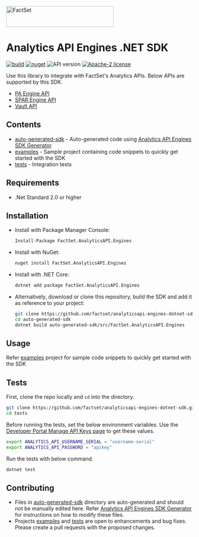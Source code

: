 <img alt="FactSet" src="https://www.factset.com/hubfs/Assets/images/factset-logo.svg" height="56" width="290">

# Analytics API Engines .NET SDK

[![build](https://img.shields.io/github/workflow/status/factset/analyticsapi-engines-dotnet-sdk/CI)](https://github.com/factset/analyticsapi-engines-dotnet-sdk/actions?query=workflow%3ACI)
[![nuget](https://img.shields.io/nuget/v/FactSet.AnalyticsAPI.Engines)](https://www.nuget.org/packages/FactSet.AnalyticsAPI.Engines)
![API version](https://img.shields.io/badge/API-v2-blue)
[![Apache-2 license](https://img.shields.io/badge/license-Apache2-brightgreen.svg)](https://www.apache.org/licenses/LICENSE-2.0)

Use this library to integrate with FactSet's Analytics APIs. Below APIs are supported by this SDK.

* [PA Engine API](https://developer.factset.com/api-catalog/pa-engine-api)
* [SPAR Engine API](https://developer.factset.com/api-catalog/spar-engine-api)
* [Vault API](https://developer.factset.com/api-catalog/vault-api)

## Contents

* [auto-generated-sdk](auto-generated-sdk) - Auto-generated code using [Analytics API Engines SDK Generator](https://github.com/factset/analyticsapi-engines-sdk-generator)
* [examples](examples) - Sample project containing code snippets to quickly get started with the SDK  
* [tests](tests) - Integration tests

## Requirements

* .Net Standard 2.0 or higher

## Installation

* Install with Package Manager Console:

  ```sh
  Install-Package FactSet.AnalyticsAPI.Engines
  ```


* Install with NuGet:

  ```sh
  nuget install FactSet.AnalyticsAPI.Engines
  ```

* Install with .NET Core:

  ```sh
  dotnet add package FactSet.AnalyticsAPI.Engines
  ```

* Alternatively, download or clone this repository, build the SDK and add it as reference to your project:

  ```sh
  git clone https://github.com/factset/analyticsapi-engines-dotnet-sdk.git
  cd auto-generated-sdk
  dotnet build auto-generated-sdk/src/FactSet.AnalyticsAPI.Engines
  ```

## Usage

Refer [examples](examples) project for sample code snippets to quickly get started with the SDK

## Tests

First, clone the repo locally and `cd` into the directory.

```sh
git clone https://github.com/factset/analyticsapi-engines-dotnet-sdk.git
cd tests
```

Before running the tests, set the below environment variables. Use the [Developer Portal Manage API Keys page](https://developer.factset.com/manage-api-keys) to get these values.

```sh
export ANALYTICS_API_USERNAME_SERIAL = "username-serial"
export ANALYTICS_API_PASSWORD = "apikey"
```

Run the tests with below command.

```sh
dotnet test
```

## Contributing

* Files in [auto-generated-sdk](auto-generated-sdk) directory are auto-generated and should not be manually edited here. Refer [Analytics API Engines SDK Generator](https://github.com/factset/analyticsapi-engines-sdk-generator) for instructions on how to modify these files.
* Projects [examples](examples) and [tests](tests) are open to enhancements and bug fixes. Please create a pull requests with the proposed changes.
